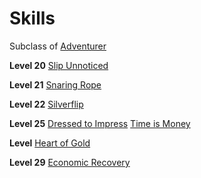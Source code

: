 <!-- TITLE: Merchant -->
<!-- SUBTITLE: With a sharp mind and a penchant for sniffing out great deals, Merchants will be your greatest allies, or your worst enemies.  Time is money to these entrepreneurs and you will very seldomly find them wasting their time by remaining idle. -->

# Skills
Subclass of [Adventurer](adventurer)

**Level 20**
[Slip Unnoticed](slip-unnoticed)

**Level 21**
[Snaring Rope](snaring-rope)

**Level 22**
[Silverflip](silverflip)

**Level 25**
[Dressed to Impress](dressed-to-impress)
[Time is Money](time-is-money)

**Level**
[Heart of Gold](heart-of-gold)

**Level 29**
[Economic Recovery](economic-recovery)